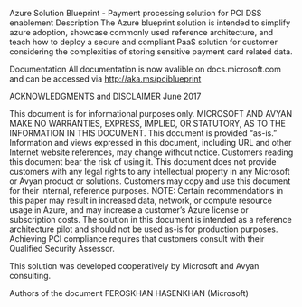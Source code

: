 Azure Solution Blueprint - Payment processing solution for PCI DSS enablement
Description
The Azure blueprint solution is intended to simplify azure adoption, showcase commonly used reference architecture, and teach how to deploy a secure and compliant PaaS solution for customer considering the complexities of storing sensitive payment card related data.

Documentation
All documentation is now avalible on docs.microsoft.com and can be accessed via http://aka.ms/pciblueprint

ACKNOWLEDGMENTS and DISCLAIMER
June 2017

This document is for informational purposes only. MICROSOFT AND AVYAN MAKE NO WARRANTIES, EXPRESS, IMPLIED, OR STATUTORY, AS TO THE INFORMATION IN THIS DOCUMENT. This document is provided “as-is.” Information and views expressed in this document, including URL and other Internet website references, may change without notice. Customers reading this document bear the risk of using it. This document does not provide customers with any legal rights to any intellectual property in any Microsoft or Avyan product or solutions. Customers may copy and use this document for their internal, reference purposes. NOTE: Certain recommendations in this paper may result in increased data, network, or compute resource usage in Azure, and may increase a customer’s Azure license or subscription costs. The solution in this document is intended as a reference architecture pilot and should not be used as-is for production purposes. Achieving PCI compliance requires that customers consult with their Qualified Security Assessor.

This solution was developed cooperatively by Microsoft and Avyan consulting.

Authors of the document
FEROSKHAN HASENKHAN (Microsoft)
